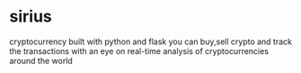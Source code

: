 # sirius
cryptocurrency built with python and flask
you can buy,sell crypto and track the transactions
with an eye on real-time analysis of cryptocurrencies around the world
